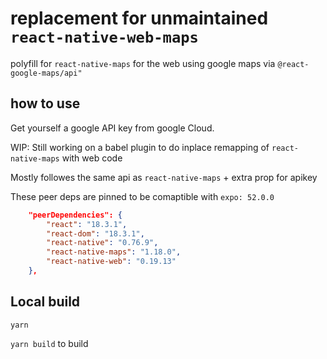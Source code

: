 # replacement for unmaintained `react-native-web-maps`

polyfill for `react-native-maps` for the web using google maps via `@react-google-maps/api"`

## how to use

Get yourself a google API key from google Cloud.

WIP: Still working on a babel plugin to do inplace remapping of `react-native-maps` with web code

Mostly followes the same api as `react-native-maps` + extra prop for apikey

These peer deps are pinned to be comaptible with `expo: 52.0.0`

```json
    "peerDependencies": {
        "react": "18.3.1",
        "react-dom": "18.3.1",
        "react-native": "0.76.9",
        "react-native-maps": "1.18.0",
        "react-native-web": "0.19.13"
    },
```

## Local build

`yarn`

`yarn build` to build
